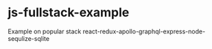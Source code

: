 # js-fullstack-example
Example on popular stack react-redux-apollo-graphql-express-node-sequlize-sqlite
